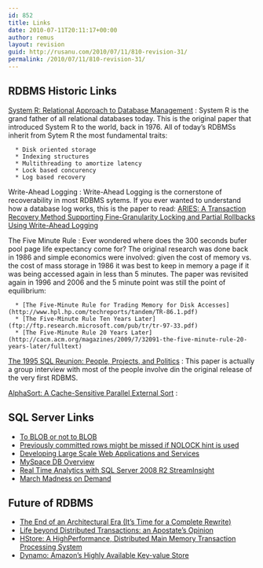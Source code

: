 ```yaml
---
id: 852
title: Links
date: 2010-07-11T20:11:17+00:00
author: remus
layout: revision
guid: http://rusanu.com/2010/07/11/810-revision-31/
permalink: /2010/07/11/810-revision-31/
---
```

 

## RDBMS Historic Links

<a name="SystemR" href="http://www.seas.upenn.edu/~zives/cis650/papers/System-R.PDF">System R: Relational Approach to Database Management</a>
:   System R is the grand father of all relational databases today. This is the original paper that introduced System R to the world, back in 1976. All of today&#8217;s RDBMSs inherit from Sytem R the most fundamental traits:</p> 
    
      * Disk oriented storage
      * Indexing structures
      * Multithreading to amortize latency
      * Lock based concurency
      * Log based recovery

Write-Ahead Logging
:   Write-Ahead Logging is the cornerstone of recoverability in most RDBMS sytems. If you ever wanted to understand how a database log works, this is the paper to read: <a name="Aries" href="http://www.cs.berkeley.edu/~brewer/cs262/Aries.pdf">ARIES: A Transaction Recovery Method Supporting Fine-Granularity Locking and Partial Rollbacks Using Write-Ahead Logging</a>

The Five Minute Rule
:   Ever wondered where does the 300 seconds bufer pool page life expectancy come for? The original research was done back in 1986 and simple economics were involved: given the cost of memory vs. the cost of mass storage in 1986 it was best to keep in memory a page if it was being accessed again in less than 5 minutes. The paper was revisited again in 1996 and 2006 and the 5 minute point was still the point of equilibrium:</p> 
    
      * [The Five-Minute Rule for Trading Memory for Disk Accesses](http://www.hpl.hp.com/techreports/tandem/TR-86.1.pdf)
      * [The Five-Minute Rule Ten Years Later](ftp://ftp.research.microsoft.com/pub/tr/tr-97-33.pdf)
      * [The Five-Minute Rule 20 Years Later](http://cacm.acm.org/magazines/2009/7/32091-the-five-minute-rule-20-years-later/fulltext)

[The 1995 SQL Reunion: People, Projects, and Politics](http://www.mcjones.org/System_R/SQL_Reunion_95/sqlr95.html)
:   This paper is actually a group interview with most of the people involve din the original release of the very first RDBMS.

[AlphaSort: A Cache-Sensitive Parallel External Sort](http://research.microsoft.com/en-us/um/people/gray/alphasort.doc)
:   

## SQL Server Links

  * [To BLOB or not to BLOB](http://research.microsoft.com/pubs/64525/tr-2006-45.pdf)
  * [Previously committed rows might be missed if NOLOCK hint is used](http://blogs.msdn.com/b/sqlcat/archive/2007/02/01/previously-committed-rows-might-be-missed-if-nolock-hint-is-used.aspx)
  * [Developing Large Scale Web Applications and Services](http://mschnlnine.vo.llnwd.net/d1/pdc08/WMV-HQ/BB07.wmv)
  * [MySpace DB Overview](http://www.sdsqlug.org/presentations/May2009/MySpace_DB_Overview.pptx)
  * [Real Time Analytics with SQL Server 2008 R2 StreamInsight](http://channel9.msdn.com/learn/courses/SQL2008R2TrainingKit/SQL10R2UPD00/SQL10R2UPD00_REC_03/)
  * [March Madness on Demand](http://blogs.msdn.com/rdoherty/archive/2009/03/13/march-madness-on-demand.aspx)
## Future of RDBMS

  * [The End of an Architectural Era (It’s Time for a Complete Rewrite)](http://vldb.org/conf/2007/papers/industrial/p1150-stonebraker.pdf)
  * [Life beyond Distributed Transactions: an Apostate’s Opinion](http://www-db.cs.wisc.edu/cidr/cidr2007/papers/cidr07p15.pdf)
  * [HStore: A HighPerformance, Distributed Main Memory Transaction Processing System](http://cs-www.cs.yale.edu/homes/dna/papers/hstore-demo.pdf)
  * [Dynamo: Amazon’s Highly Available Key-value Store](http://www.allthingsdistributed.com/2007/10/amazons_dynamo.html)</ul>